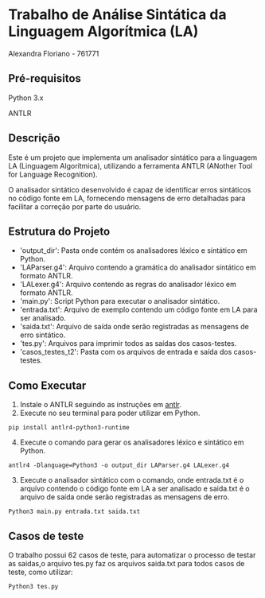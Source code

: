 # Trabalho de Análise Sintática da Linguagem Algorítmica (LA)

Alexandra Floriano - 761771

## Pré-requisitos

Python 3.x

ANTLR

## Descrição

Este é um projeto que implementa um analisador sintático para a linguagem LA (Linguagem Algorítmica), utilizando a ferramenta ANTLR (ANother Tool for Language Recognition).

O analisador sintático desenvolvido é capaz de identificar erros sintáticos no código fonte em LA, fornecendo mensagens de erro detalhadas para facilitar a correção por parte do usuário.

## Estrutura do Projeto

* 'output_dir': Pasta onde contém os analisadores léxico e sintático em Python.
* 'LAParser.g4': Arquivo contendo a gramática do analisador sintático em formato ANTLR.
* 'LALexer.g4': Arquivo contendo as regras do analisador léxico em formato ANTLR.
* 'main.py': Script Python para executar o analisador sintático.
* 'entrada.txt': Arquivo de exemplo contendo um código fonte em LA para ser analisado.
* 'saida.txt': Arquivo de saída onde serão registradas as mensagens de erro sintático.
* 'tes.py': Arquivos para imprimir todos as saídas dos casos-testes.
* 'casos_testes_t2': Pasta com os arquivos de entrada e saída dos casos-testes.

## Como Executar

1. Instale o ANTLR seguindo as instruções em [antlr](https://www.antlr.org/).
2. Execute no seu terminal para poder utilizar em Python.

```Python3
pip install antlr4-python3-runtime
```

4. Execute o comando para gerar os analisadores léxico e sintático em Python.

```Python3
antlr4 -Dlanguage=Python3 -o output_dir LAParser.g4 LALexer.g4
```

3. Execute o analisador sintático com o comando, onde entrada.txt é o arquivo contendo o código fonte em LA a ser analisado e saida.txt é o arquivo de saída onde serão registradas as mensagens de erro.

```Python3
Python3 main.py entrada.txt saida.txt
```

## Casos de teste

O trabalho possui 62 casos de teste, para automatizar o processo de testar as saidas,o arquivo tes.py faz os arquivos saida.txt para todos casos de teste, como utilizar:

```Python3
Python3 tes.py
```
